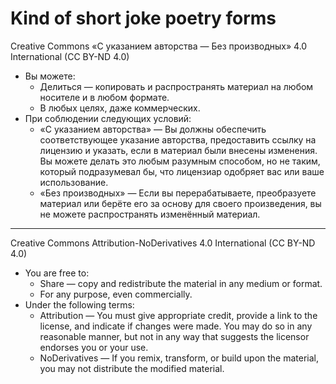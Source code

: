 # Kind of short joke poetry forms

Creative Commons «С указанием авторства — Без производных» 4.0 International (CC BY-ND 4.0)
* Вы можете:
    * Делиться — копировать и распространять материал на любом носителе и в любом формате.
    * В любых целях, даже коммерческих.
* При соблюдении следующих условий:
    * «С указанием авторства» — Вы должны обеспечить соответствующее указание авторства, предоставить ссылку на лицензию и указать, если в материал были внесены изменения. Вы можете делать это любым разумным способом, но не таким, который подразумевал бы, что лицензиар одобряет вас или ваше использование.
    * «Без производных» — Если вы перерабатываете, преобразуете материал или берёте его за основу для своего произведения, вы не можете распространять изменённый материал.
---
Creative Commons Attribution-NoDerivatives 4.0 International (CC BY-ND 4.0)
* You are free to:
    * Share — copy and redistribute the material in any medium or format.
    * For any purpose, even commercially.
* Under the following terms:
    * Attribution — You must give appropriate credit, provide a link to the license, and indicate if changes were made. You may do so in any reasonable manner, but not in any way that suggests the licensor endorses you or your use.
    * NoDerivatives — If you remix, transform, or build upon the material, you may not distribute the modified material.
